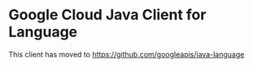 # Google Cloud Java Client for Language
 
This client has moved to https://github.com/googleapis/java-language